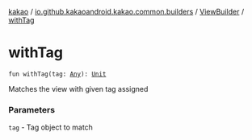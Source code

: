 [kakao](../../index.md) / [io.github.kakaoandroid.kakao.common.builders](../index.md) / [ViewBuilder](index.md) / [withTag](./with-tag.md)

# withTag

`fun withTag(tag: `[`Any`](https://kotlinlang.org/api/latest/jvm/stdlib/kotlin/-any/index.html)`): `[`Unit`](https://kotlinlang.org/api/latest/jvm/stdlib/kotlin/-unit/index.html)

Matches the view with given tag assigned

### Parameters

`tag` - Tag object to match
